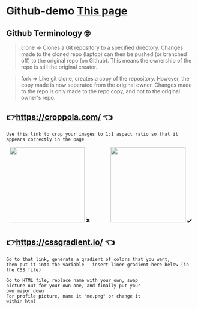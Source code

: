 ﻿# Github-demo [This page](https://reallyhyped.github.io/Github-Workshop-Demo/)
 
 ## Github Terminology 🤓
 
 > clone => Clones a Git repository to a specified directory. Changes made to the cloned repo (laptop)
 >              can then be pushed (or branched off) to the original repo (on Github). This means the ownership
 >              of the repo is still the original creator.
 
 > fork => Like git clone, creates a copy of the repository. However, the copy made is now seperated
 >         from the original owner. Changes made to the repo is only made to the repo copy, and not
 >         to the original owner's repo.   

## 👉https://croppola.com/ 👈
    Use this link to crop your images to 1:1 aspect ratio so that it appears correctly in the page

<p align="center">
<img src="https://i.ibb.co/mTtZJNy/DSC00002-02.jpg" width="200px"> ❌
&nbsp;&nbsp;&nbsp;&nbsp;&nbsp;&nbsp;&nbsp;&nbsp;&nbsp;&nbsp;&nbsp;&nbsp;
<img src="https://i.ibb.co/fM42M2d/DSC00002-02-Cropped.jpg" width="200px" margin> ✔️
</p>
 
## 👉https://cssgradient.io/ 👈
    Go to that link, generate a gradient of colors that you want, 
    then put it into the variable --insert-liner-gradient-here below (in the CSS file)

    Go to HTML file, replace name with your own, swap
    picture out for your own one, and finally put your
    own major down
    For profile picture, name it "me.png" or change it
    within html
